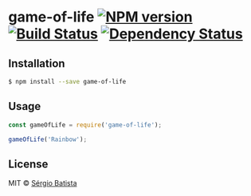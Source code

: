 # game-of-life [![NPM version][npm-image]][npm-url] [![Build Status][travis-image]][travis-url] [![Dependency Status][daviddm-image]][daviddm-url]
>

## Installation

```sh
$ npm install --save game-of-life
```

## Usage

```js
const gameOfLife = require('game-of-life');

gameOfLife('Rainbow');
```
## License

MIT © [Sérgio Batista]()


[npm-image]: https://badge.fury.io/js/game-of-life.svg
[npm-url]: https://npmjs.org/package/game-of-life
[travis-image]: https://travis-ci.org/batista/game-of-life.svg?branch=master
[travis-url]: https://travis-ci.org/batista/game-of-life
[daviddm-image]: https://david-dm.org/batista/game-of-life.svg?theme=shields.io
[daviddm-url]: https://david-dm.org/batista/game-of-life

